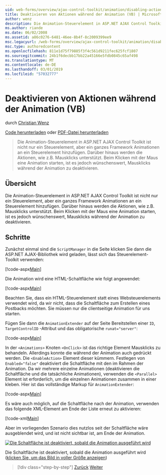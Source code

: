 ```yaml
---
uid: web-forms/overview/ajax-control-toolkit/animation/disabling-actions-during-animation-vb
title: Deaktivieren von Aktionen während der Animation (VB) | Microsoft-Dokumentation
author: wenz
description: Die Animation-Steuerelement in ASP.NET AJAX Control Toolkit ist nicht nur ein Steuerelement, aber ein ganzes Framework Animationen an ein Steuerelement hinzufügen. Darüber hinaus wird die Aktion unterstützt...
ms.author: riande
ms.date: 06/02/2008
ms.assetid: a86c0276-6481-46ee-8b4f-8c2009399ee9
msc.legacyurl: /web-forms/overview/ajax-control-toolkit/animation/disabling-actions-during-animation-vb
msc.type: authoredcontent
ms.openlocfilehash: 811e1d75f79885f3f4c561d9211fec625fcf1807
ms.sourcegitcommit: 24b1f6decbb17bb22a45166e5fdb0845c65af498
ms.translationtype: MT
ms.contentlocale: de-DE
ms.lasthandoff: 03/01/2019
ms.locfileid: "57032777"
---
```

<a name="disabling-actions-during-animation-vb"></a>Deaktivieren von Aktionen während der Animation (VB)
====================
durch [Christian Wenz](https://github.com/wenz)

[Code herunterladen](http://download.microsoft.com/download/f/9/a/f9a26acd-8df4-4484-8a18-199e4598f411/Animation7.vb.zip) oder [PDF-Datei herunterladen](http://download.microsoft.com/download/6/7/1/6718d452-ff89-4d3f-a90e-c74ec2d636a3/animation7VB.pdf)

> Die Animation-Steuerelement in ASP.NET AJAX Control Toolkit ist nicht nur ein Steuerelement, aber ein ganzes Framework Animationen an ein Steuerelement hinzufügen. Darüber hinaus werden die Aktionen, wie z.B. Mausklicks unterstützt. Beim Klicken mit der Maus eine Animation starten, ist es jedoch wünschenswert, Mausklicks während der Animation zu deaktivieren.


## <a name="overview"></a>Übersicht

Die Animation-Steuerelement in ASP.NET AJAX Control Toolkit ist nicht nur ein Steuerelement, aber ein ganzes Framework Animationen an ein Steuerelement hinzufügen. Darüber hinaus werden die Aktionen, wie z.B. Mausklicks unterstützt. Beim Klicken mit der Maus eine Animation starten, ist es jedoch wünschenswert, Mausklicks während der Animation zu deaktivieren.

## <a name="steps"></a>Schritte

Zunächst einmal sind die `ScriptManager` in die Seite klicken Sie dann die ASP.NET AJAX-Bibliothek wird geladen, lässt sich das Steuerelement-Toolkit verwenden:

[!code-aspx[Main](disabling-actions-during-animation-vb/samples/sample1.aspx)]

Die Animation wird eine HTML-Schaltfläche wie folgt angewendet:

[!code-aspx[Main](disabling-actions-during-animation-vb/samples/sample2.aspx)]

Beachten Sie, dass ein HTML-Steuerelement statt eines Websteuerelements verwendet wird, da wir nicht, dass die Schaltfläche zum Erstellen eines Postbacks möchten. Sie müssen nur die clientseitige Animation für uns starten.

Fügen Sie dann die `AnimationExtender` auf der Seite Bereitstellen einer `ID`, `TargetControlID` -Attribut und das obligatorische `runat="server"`:

[!code-aspx[Main](disabling-actions-during-animation-vb/samples/sample3.aspx)]

In der `<Animations>` Knoten `<OnClick>` ist das richtige Element Mausklicks zu behandeln. Allerdings konnte die während der Animation auch gedrückt werden. Die `<EnableAction>` Element dieser kümmern. Festlegen von `Enabled="false"` deaktiviert die Schaltfläche mit den im Rahmen der Animation. Da wir mehrere einzelne Animationen (deaktivieren die Schaltfläche und die tatsächliche Animationen), verwenden die `<Parallel>` Element ist erforderlich, um die einzelnen Animationen zusammen in einer kleben. Hier ist das vollständige Markup für `AnimationExtender`:

[!code-aspx[Main](disabling-actions-during-animation-vb/samples/sample4.aspx)]

Es wäre auch möglich, auf die Schaltfläche nach der Animation, verwenden das folgende XML-Element am Ende der Liste erneut zu aktivieren:

[!code-xml[Main](disabling-actions-during-animation-vb/samples/sample5.xml)]

Aber im vorliegenden Szenario dies nutzlos seit der Schaltfläche wäre ausgeblendet wird, und ist nicht sichtbar ist, am Ende der Animation.


[![Die Schaltfläche ist deaktiviert, sobald die Animation ausgeführt wird](disabling-actions-during-animation-vb/_static/image2.png)](disabling-actions-during-animation-vb/_static/image1.png)

Die Schaltfläche ist deaktiviert, sobald die Animation ausgeführt wird ([klicken Sie, um das Bild in voller Größe anzeigen](disabling-actions-during-animation-vb/_static/image3.png))

> [!div class="step-by-step"]
> [Zurück](animating-in-response-to-user-interaction-vb.md)
> [Weiter](triggering-an-animation-in-another-control-vb.md)
